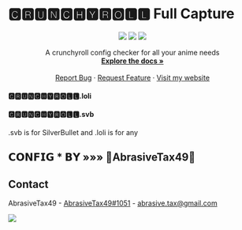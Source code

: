 # 🅲🆁🆄🅽🅲🅷🆈🆁🅾🅻🅻 Full Capture
<p align="center">
<img src=https://img.shields.io/github/stars/AbrasiveTax49/Crunchyroll-config?style=for-the-badge&logo=appveyor&color=blue />
<img src=https://img.shields.io/github/issues/AbrasiveTax49/Crunchyroll-config?style=for-the-badge&logo=appveyor&color=informational />
<img src=https://img.shields.io/github/issues-pr/AbrasiveTax49/Crunchyroll-config?style=for-the-badge&logo=appveyor&color=informational />
</p>

  <p align="center">
    A crunchyroll config checker for all your anime needs
    <br />
    <a href="https://github.com/AbrasiveTax49//Crunchyroll-config"><strong>Explore the docs »</strong></a>
    <br />
    <br />
    <a href="https://github.com/AbrasiveTax49//Crunchyroll-config/issues">Report Bug</a>
    ·
    <a href="https://github.com/AbrasiveTax49//Crunchyroll-config/issues">Request Feature</a>
      ·
    <a href="https://taxhax.webflow.io">Visit my website</a>
  </p>
  
#### 🅲🆁🆄🅽🅲🅷🆈🆁🅾🅻🅻.loli
#### 🅲🆁🆄🅽🅲🅷🆈🆁🅾🅻🅻.svb
.svb is for SilverBullet and .loli is for any
## 𝗖𝗢𝗡𝗙𝗜𝗚 * 𝗕𝗬   »»» 👑AbrasiveTax49👑
## Contact

AbrasiveTax49 - [AbrasiveTax49#1051](https://www.discordapp.com) - abrasive.tax@gmail.com
<!-- Statistics -->  

<p>
<img src=https://komarev.com/ghpvc/?username=Drillenissen />
</p>
